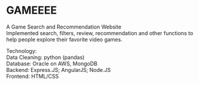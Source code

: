 # GAMEEEE
A Game Search and Recommendation Website  
Implemented search, filters, review, recommendation and other functions to help people explore their favorite video games.  
  
Technology:   
Data Cleaning: python (pandas)  
Database: Oracle on AWS, MongoDB  
Backend: Express.JS; AngularJS; Node.JS   
Frontend: HTML/CSS  
